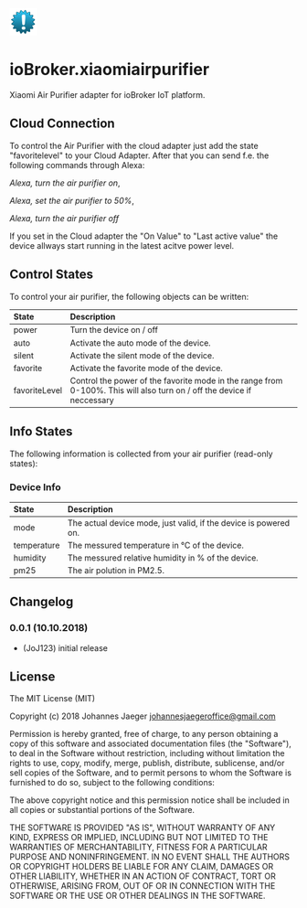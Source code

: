 ![Logo](admin/xiaomiairpurifier.png)
# ioBroker.xiaomiairpurifier

Xiaomi Air Purifier adapter for ioBroker IoT platform. 

## Cloud Connection
To control the Air Purifier with the cloud adapter just add the state "favoritelevel" to your Cloud Adapter. After that you can send f.e. the following commands through Alexa:

*Alexa, turn the air purifier on*,

*Alexa, set the air purifier to 50%*,

*Alexa, turn the air purifier off*

If you set in the Cloud adapter the "On Value" to "Last active value" the device allways start running in the latest acitve power level.


## Control States
To control your air purifier, the following objects can be written:

| State          | Description |
| :---           | :---        |
| power          | Turn the device on / off  |
| auto           | Activate the auto mode of the device. |
| silent         | Activate the silent mode of the device. |
| favorite       | Activate the favorite mode of the device. |
| favoriteLevel  | Control the power of the favorite mode in the range from 0-100%. This will also turn on / off the device if neccessary |

## Info States
The following information is collected from your air purifier (read-only states):

### Device Info

| State       | Description |
| :---        | :---        |
| mode        | The actual device mode, just valid, if the device is powered on. |
| temperature | The messured temperature in °C of the device. |
| humidity    | The messured relative humidity in % of the device. |
| pm25        | The air polution in PM2.5. |

## Changelog

### 0.0.1 (10.10.2018)
* (JoJ123) initial release

## License
The MIT License (MIT)

Copyright (c) 2018 Johannes Jaeger <johannesjaegeroffice@gmail.com>

Permission is hereby granted, free of charge, to any person obtaining a copy
of this software and associated documentation files (the "Software"), to deal
in the Software without restriction, including without limitation the rights
to use, copy, modify, merge, publish, distribute, sublicense, and/or sell
copies of the Software, and to permit persons to whom the Software is
furnished to do so, subject to the following conditions:

The above copyright notice and this permission notice shall be included in
all copies or substantial portions of the Software.

THE SOFTWARE IS PROVIDED "AS IS", WITHOUT WARRANTY OF ANY KIND, EXPRESS OR
IMPLIED, INCLUDING BUT NOT LIMITED TO THE WARRANTIES OF MERCHANTABILITY,
FITNESS FOR A PARTICULAR PURPOSE AND NONINFRINGEMENT. IN NO EVENT SHALL THE
AUTHORS OR COPYRIGHT HOLDERS BE LIABLE FOR ANY CLAIM, DAMAGES OR OTHER
LIABILITY, WHETHER IN AN ACTION OF CONTRACT, TORT OR OTHERWISE, ARISING FROM,
OUT OF OR IN CONNECTION WITH THE SOFTWARE OR THE USE OR OTHER DEALINGS IN
THE SOFTWARE.
